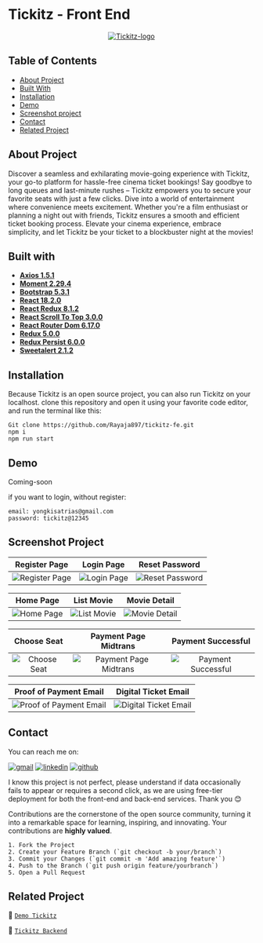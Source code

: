 # Tickitz - Front End

<div align="center">
<a href="https://github.com/Rayaja897/tickitz-fe">
    <img src="https://i.ibb.co/hyW8rsy/Tickitz-logo.png" alt="Tickitz-logo" border="0">
</a>
</div>

## Table of Contents

- [About Project](#about-project)
- [Built With](#built-with)
- [Installation](#installation)
- [Demo](#demo)
- [Screenshot project](#screenshot-project)
- [Contact](#contact)
- [Related Project](#related-project)

## About Project

Discover a seamless and exhilarating movie-going experience with Tickitz, your go-to platform for hassle-free cinema ticket bookings! Say goodbye to long queues and last-minute rushes – Tickitz empowers you to secure your favorite seats with just a few clicks. Dive into a world of entertainment where convenience meets excitement. Whether you're a film enthusiast or planning a night out with friends, Tickitz ensures a smooth and efficient ticket booking process. Elevate your cinema experience, embrace simplicity, and let Tickitz be your ticket to a blockbuster night at the movies!

## Built with

- [**Axios 1.5.1**](https://www.npmjs.com/package/axios)
- [**Moment 2.29.4**](https://momentjs.com/)
- [**Bootstrap 5.3.1**](https://getbootstrap.com/)
- [**React 18.2.0**](https://react.dev/learn/start-a-new-react-project)
- [**React Redux 8.1.2**](https://react-redux.js.org/introduction/getting-started)
- [**React Scroll To Top 3.0.0**](https://www.npmjs.com/package/react-scroll-to-top)
- [**React Router Dom 6.17.0**](https://www.npmjs.com/package/react-router-dom)
- [**Redux 5.0.0**](https://redux.js.org/introduction/getting-started)
- [**Redux Persist 6.0.0**](https://www.npmjs.com/package/redux-persist)
- [**Sweetalert 2.1.2**](https://www.npmjs.com/package/sweetalert)

## Installation

Because Tickitz is an open source project, you can also run Tickitz on your localhost. clone this repository and open it using your favorite code editor, and run the terminal like this:

```
Git clone https://github.com/Rayaja897/tickitz-fe.git
npm i
npm run start
```

## Demo

Coming-soon

if you want to login, without register:

```
email: yongkisatrias@gmail.com
password: tickitz@12345
```

## Screenshot Project

|                         Register Page                         |                         Login Page                         |                             Reset Password                             |
| :-----------------------------------------------------------: | :--------------------------------------------------------: | :--------------------------------------------------------------------: |
| ![Register Page](https://i.ibb.co/KGwNMhV/Tickitz-signup.png) | ![Login Page](https://i.ibb.co/1zZKXTb/Tickitz-signin.png) | ![Reset Password](https://i.ibb.co/mhrCzq9/Tickitz-reset-password.png) |

|                          Home Page                          |                          List Movie                          |                            Movie Detail                            |
| :---------------------------------------------------------: | :----------------------------------------------------------: | :----------------------------------------------------------------: |
| ![Home Page](https://i.ibb.co/BL7WvYk/Tickitz-homepage.png) | ![List Movie](https://i.ibb.co/jGmJVGf/Tickitz-upcoming.png) | ![Movie Detail](https://i.ibb.co/NpycGy6/Tickitz-movie-detail.png) |

|                           Choose Seat                            |                            Payment Page Midtrans                             |                               Payment Successful                                |
| :--------------------------------------------------------------: | :--------------------------------------------------------------------------: | :-----------------------------------------------------------------------------: |
| ![Choose Seat](https://i.ibb.co/McRp5Vt/Tickitz-choose-seat.png) | ![Payment Page Midtrans](https://i.ibb.co/wr4VRtr/Tickitz-start-payment.png) | ![Payment Successful](https://i.ibb.co/H4HmbWK/Tickitz-payment-successfull.png) |

|                            Proof of Payment Email                             |                             Digital Ticket Email                             |
| :---------------------------------------------------------------------------: | :--------------------------------------------------------------------------: |
| ![Proof of Payment Email](https://i.ibb.co/sjzYzKq/Tickitz-proof-payment.png) | ![Digital Ticket Email](https://i.ibb.co/txfjsRm/Tickitz-digital-ticket.png) |

## Contact

You can reach me on:

[![gmail](https://img.shields.io/badge/Gmail-D14836?style=for-the-badge&logo=gmail&logoColor=white)](mailto:sayarayhanilham@gmail.com)
[![linkedin](https://img.shields.io/badge/linkedin-0A66C2?style=for-the-badge&logo=linkedin&logoColor=white)](https://www.linkedin.com/in/rayhan-ilham)
[![github](https://img.shields.io/badge/Github-232b2b?style=for-the-badge&logo=github&logoColor=white)](https://github.com/Rayaja897)

I know this project is not perfect, please understand if data occasionally fails to appear or requires a second click, as we are using free-tier deployment for both the front-end and back-end services. Thank you 😊

Contributions are the cornerstone of the open source community, turning it into a remarkable space for learning, inspiring, and innovating. Your contributions are **highly valued**.

```
1. Fork the Project
2. Create your Feature Branch (`git checkout -b your/branch`)
3. Commit your Changes (`git commit -m 'Add amazing feature'`)
4. Push to the Branch (`git push origin feature/yourbranch`)
5. Open a Pull Request
```

## Related Project

🚀 [`Demo Tickitz`]()

🚀 [`Tickitz Backend`](https://pijar-camp-batch15-tickitz.cyclic.app/)
